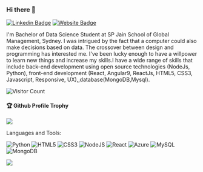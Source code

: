 ### Hi there 👋

[![Linkedin Badge](https://img.shields.io/badge/-Sooryajith-blue?style=flat-square&logo=Linkedin&logoColor=white&link=https://www.linkedin.com/in/sooryajithmy316/)](https://www.linkedin.com/in/sooryajithmy316/)
[![Website Badge](https://img.shields.io/badge/StackOverflow-Sooryajith-yellow)](/https://stackoverflow.com/users/19374462/sooryajith-m-y)

I'm
Bachelor of Data Science Student at SP Jain School of Global Management, Sydney.
I was intrigued by the fact that a computer could also make decisions based on data. The crossover between design and programming has  interested  me. I've been lucky enough to have a willpower to learn new things and increase my skills.I have a wide range of skills that include back-end development using open source technologies (NodeJs, Python),  front-end development (React, Angular9, ReactJs, HTML5, CSS3, Javascript, Responsive, UX),,database(MongoDB,Mysql).

![Visitor Count](https://profile-counter.glitch.me/Sooryajithmy/count.svg)

<div>
  <h4>🏆 Github Profile Trophy</h4>
  <a href="https://github.com/ryo-ma/github-profile-trophy">
    <img src="https://github-profile-trophy.vercel.app/?username=Sooryajithmy&column=7"/>
  </a>
</div>

Languages and Tools: 

<img alt="Python" src= "https://img.shields.io/badge/python-%2343853D.svg?style=flat-square&logo=python&logoColor=white"/> <img alt="HTML5" src="https://img.shields.io/badge/html5-%23E34F26.svg?style=flat-square&logo=html5&logoColor=white"/> <img alt="CSS3" src="https://img.shields.io/badge/css3-%231572B6.svg?style=flat-square&logo=css3&logoColor=white"/> <img alt="NodeJS" src="https://img.shields.io/badge/node.js-%2343853D.svg?style=flat-square&logo=node-dot-js&logoColor=white"/> <img alt="React" src="https://img.shields.io/badge/react-%2320232a.svg?style=flat-square&logo=react&logoColor=%2361DAFB"/> <img alt="Azure" src="https://img.shields.io/badge/azure-%230072C6.svg?style=flat-square&logo=azure-devops&logoColor=white"/> <img alt="MySQL" src="https://img.shields.io/badge/mysql-%2300f.svg?style=flat-square&logo=mysql&logoColor=white"/> <img alt="MongoDB" src ="https://img.shields.io/badge/MongoDB-%234ea94b.svg?style=flat-square&logo=mongodb&logoColor=white"/>

![](https://activity-graph.herokuapp.com/graph?username=Sooryajithmy&theme=react-dark&area=true)

<!--
**Sooryajithmy/Sooryajithmy** is a ✨ _special_ ✨ repository because its `README.md` (this file) appears on your GitHub profile.

Here are some ideas to get you started:

- 🔭 I’m currently working on ...
- 🌱 I’m currently learning ...
- 👯 I’m looking to collaborate on ...
- 🤔 I’m looking for help with ...
- 💬 Ask me about ...
- 📫 How to reach me: ...
- 😄 Pronouns: ...
- ⚡ Fun fact: ...
-->
